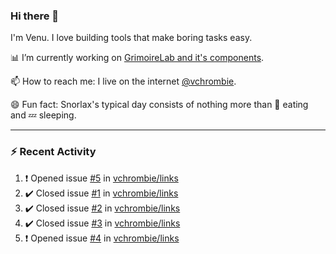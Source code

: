 ### Hi there 👋

I'm Venu. I love building tools that make boring tasks easy.

📊 I’m currently working on [GrimoireLab and it's components](https://chaoss.github.io/grimoirelab).

📫 How to reach me: I live on the internet [@vchrombie](https://www.google.co.in/search?q=vchrombie).

😄 Fun fact: Snorlax's typical day consists of nothing more than :doughnut: eating and :zzz: sleeping.

---

### :zap: Recent Activity

<!--RECENT_ACTIVITY:start-->
1. ❗️ Opened issue [#5](https://github.com/vchrombie/links/issues/5) in [vchrombie/links](https://github.com/vchrombie/links)
2. ✔️ Closed issue [#1](https://github.com/vchrombie/links/issues/1) in [vchrombie/links](https://github.com/vchrombie/links)
3. ✔️ Closed issue [#2](https://github.com/vchrombie/links/issues/2) in [vchrombie/links](https://github.com/vchrombie/links)
4. ✔️ Closed issue [#3](https://github.com/vchrombie/links/issues/3) in [vchrombie/links](https://github.com/vchrombie/links)
5. ❗️ Opened issue [#4](https://github.com/vchrombie/links/issues/4) in [vchrombie/links](https://github.com/vchrombie/links)
<!--RECENT_ACTIVITY:end-->

<!--
**vchrombie/vchrombie** is a ✨ _special_ ✨ repository because its `README.md` (this file) appears on your GitHub profile.

Here are some ideas to get you started:

- 🔭 I’m currently working on ...
- 🌱 I’m currently learning ...
- 👯 I’m looking to collaborate on ...
- 🤔 I’m looking for help with ...
- 💬 Ask me about ...
- 📫 How to reach me: ...
- 😄 Pronouns: ...
- ⚡ Fun fact: ...
-->
